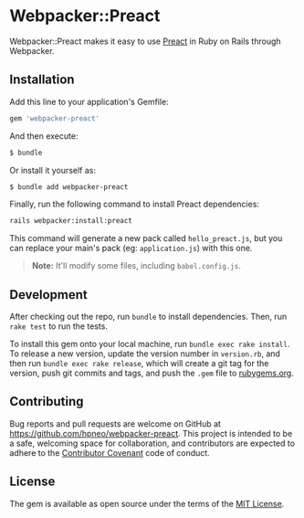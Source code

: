 # Webpacker::Preact
Webpacker::Preact makes it easy to use [Preact](https://preactjs.com/) in Ruby on Rails through Webpacker.

## Installation
Add this line to your application's Gemfile:

```ruby
gem 'webpacker-preact'
```

And then execute:

```bash
$ bundle
```

Or install it yourself as:

```bash
$ bundle add webpacker-preact
```

Finally, run the following command to install Preact dependencies:

```bash
rails webpacker:install:preact
```

This command will generate a new pack called `hello_preact.js`, but you can replace your main's pack (eg: `application.js`) with this one.

> **Note:** It'll modify some files, including `babel.config.js`.


## Development

After checking out the repo, run `bundle` to install dependencies. Then, run `rake test` to run the tests.

To install this gem onto your local machine, run `bundle exec rake install`. To release a new version, update the version number in `version.rb`, and then run `bundle exec rake release`, which will create a git tag for the version, push git commits and tags, and push the `.gem` file to [rubygems.org](https://rubygems.org).

## Contributing

Bug reports and pull requests are welcome on GitHub at https://github.com/hpneo/webpacker-preact. This project is intended to be a safe, welcoming space for collaboration, and contributors are expected to adhere to the [Contributor Covenant](http://contributor-covenant.org) code of conduct.

## License

The gem is available as open source under the terms of the [MIT License](https://opensource.org/licenses/MIT).
